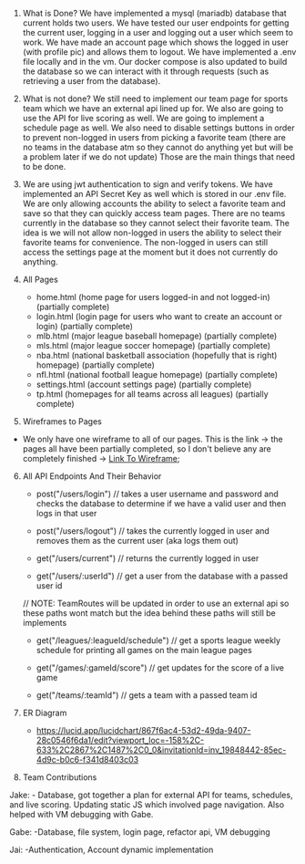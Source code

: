 1) What is Done?
    We have implemented a mysql (mariadb) database that current holds two users. We have tested our user endpoints for getting the current user, logging in a user and logging out a user which seem to work. We have made an account page which shows the logged in user (with profile pic) and allows them to logout. We have implemented a .env file locally and in the vm. Our docker compose is also updated to build the database so we can interact with it through requests (such as retrieving a user from the database).
    
    
2. What is not done?
    We still need to implement our team page for sports team which we have an external api lined up for. We also are going to use the API for live scoring as well. We are going to implement a schedule page as well. We also need to disable settings buttons in order to prevent non-logged in users from picking a favorite team (there are no teams in the database atm so they cannot do anything yet but will be a problem later if we do not update) Those are the main things that need to be done.

3. We are using jwt authentication to sign and verify tokens. We have implemented an API Secret Key as well which is stored in our .env file. We are only allowing accounts the ability to select a favorite team and save so that they can quickly access team pages. There are no teams currently in the database so they cannot select their favorite team. The idea is we will not allow non-logged in users the ability to select their favorite teams for convenience. The non-logged in users can still access the settings page at the moment but it does not currently do anything.

4. All Pages
    - home.html (home page for users logged-in and not logged-in) (partially complete)
    - login.html (login page for users who want to create an account or login) (partially complete)
    - mlb.html (major league baseball homepage) (partially complete)
    - mls.html (major league soccer homepage) (partially complete)
    - nba.html (national basketball association (hopefully that is right) homepage) (partially complete)
    - nfl.html (national football league homepage) (partially complete)
    - settings.html (account settings page) (partially complete)
    - tp.html (homepages for all teams across all leagues) (partially complete)

5. Wireframes to Pages
- We only have one wireframe to all of our pages. This is the link -> the pages all have been partially completed, so I don't believe any are completely finished -> [Link To Wireframe](../Proposal/Wireframes/Project%20Proposal%20CSC%20342%20-%20Wireframes.png);

6. All API Endpoints And Their Behavior
    - post("/users/login") 
    // takes a user username and password and checks the database to determine if we have a valid user and then logs in that user

    - post("/users/logout")
    // takes the currently logged in user and removes them as the current user (aka logs them out)

    - get("/users/current")
    // returns the currently logged in user

    - get("/users/:userId")
    // get a user from the database with a passed user id

    // NOTE: TeamRoutes will be updated in order to use an external api so these paths wont match but the idea behind these paths will still be implements

    - get("/leagues/:leagueId/schedule")
    // get a sports league weekly schedule for printing all games on the main league pages

    - get("/games/:gameId/score")
    // get updates for the score of a live game

    - get("/teams/:teamId")
    // gets a team with a passed team id

7. ER Diagram
    - https://lucid.app/lucidchart/867f6ac4-53d2-49da-9407-28c0546f6da1/edit?viewport_loc=-158%2C-633%2C2867%2C1487%2C0_0&invitationId=inv_19848442-85ec-4d9c-b0c6-f341d8403c03


8. Team Contributions

Jake:
    - Database, got together a plan for external API for teams, schedules, and live scoring. Updating static JS which involved page navigation. Also helped with VM debugging with Gabe.

Gabe:
    -Database, file system, login page, refactor api, VM debugging

Jai:
    -Authentication, Account dynamic implementation
